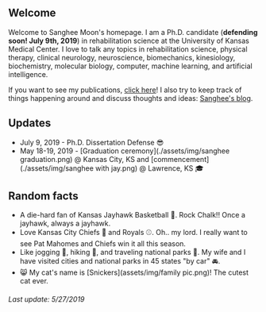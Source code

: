 ## Welcome

Welcome to Sanghee Moon's homepage. I am a Ph.D. candidate (**defending soon! July 9th, 2019**) in rehabilitation science at the University of Kansas Medical Center. I love to talk any topics in rehabilitation science, physical therapy, clinical neurology, neuroscience, biomechanics, kinesiology, biochemistry, molecular biology, computer, machine learning, and artificial intelligence.

If you want to see my publications, [click here](./posts/publications/publications.md)! I also try to keep track of things happening around and discuss thoughts and ideas: [Sanghee's blog](./posts/post.md).

## Updates

* July 9, 2019 - Ph.D. Dissertation Defense :sunglasses:
* May 18-19, 2019 - [Graduation ceremony](./assets/img/sanghee graduation.png) @ Kansas City, KS and [commencement](./assets/img/sanghee with jay.png) @ Lawrence, KS :mortar_board:

## Random facts

* A die-hard fan of Kansas Jayhawk Basketball :basketball:. Rock Chalk!! Once a jayhawk, always a jayhawk.
* Love Kansas City Chiefs :football: and Royals :baseball:. Oh.. my lord. I really want to see Pat Mahomes and Chiefs win it all this season.
* Like jogging :running:, hiking :mount_fuji:, and traveling national parks :evergreen_tree:. My wife and I have visited cities and national parks in 45 states "by car" :oncoming_automobile:.
* :smile_cat: My cat's name is [Snickers](assets/img/family pic.png)! The cutest cat ever.

###### Last update: 5/27/2019
